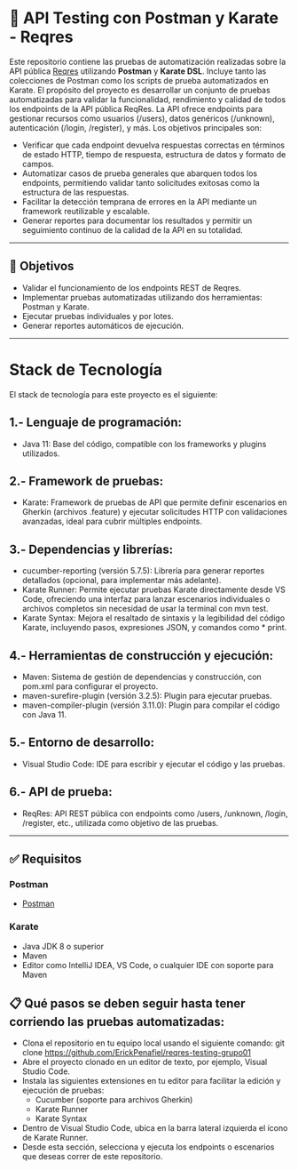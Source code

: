 # 🧪 API Testing con Postman y Karate - Reqres

Este repositorio contiene las pruebas de automatización realizadas sobre la API pública [Reqres](https://reqres.in) utilizando **Postman** y **Karate DSL**. Incluye tanto las colecciones de Postman como los scripts de prueba automatizados en Karate.
El propósito del proyecto es desarrollar un conjunto de pruebas automatizadas para validar la funcionalidad, rendimiento y calidad de todos los endpoints de la API pública ReqRes. La API ofrece endpoints para gestionar recursos como usuarios (/users), datos genéricos (/unknown), autenticación (/login, /register), y más. Los objetivos principales son:

- Verificar que cada endpoint devuelva respuestas correctas en términos de estado HTTP, tiempo de respuesta, estructura de datos y formato de campos.
- Automatizar casos de prueba generales que abarquen todos los endpoints, permitiendo validar tanto solicitudes exitosas como la estructura de las respuestas.
- Facilitar la detección temprana de errores en la API mediante un framework reutilizable y escalable.
- Generar reportes para documentar los resultados y permitir un seguimiento continuo de la calidad de la API en su totalidad.
  
---

## 📌 Objetivos

- Validar el funcionamiento de los endpoints REST de Reqres.
- Implementar pruebas automatizadas utilizando dos herramientas: Postman y Karate.
- Ejecutar pruebas individuales y por lotes.
- Generar reportes automáticos de ejecución.

---

# Stack de Tecnología
El stack de tecnología para este proyecto es el siguiente:
## 1.- Lenguaje de programación: 
   - Java 11: Base del código, compatible con los frameworks y plugins utilizados.
## 2.-	Framework de pruebas: 
   - Karate: Framework de pruebas de API que permite definir escenarios en Gherkin (archivos .feature) y ejecutar solicitudes HTTP con validaciones avanzadas, ideal para            cubrir múltiples endpoints.
## 3.- Dependencias y librerías: 
   - cucumber-reporting (versión 5.7.5): Librería para generar reportes detallados (opcional, para implementar más adelante).
   - Karate Runner: Permite ejecutar pruebas Karate directamente desde VS Code, ofreciendo una interfaz para lanzar escenarios individuales o archivos completos sin necesidad       de usar la terminal con mvn test.
   - Karate Syntax: Mejora el resaltado de sintaxis y la legibilidad del código Karate, incluyendo pasos, expresiones JSON, y comandos como * print.
## 4.- Herramientas de construcción y ejecución:
   - Maven: Sistema de gestión de dependencias y construcción, con pom.xml para configurar el proyecto.
   - maven-surefire-plugin (versión 3.2.5): Plugin para ejecutar pruebas.
   - maven-compiler-plugin (versión 3.11.0): Plugin para compilar el código con Java 11.
## 5.- Entorno de desarrollo:
   - Visual Studio Code: IDE para escribir y ejecutar el código y las pruebas.
## 6.- API de prueba:
   - ReqRes: API REST pública con endpoints como /users, /unknown, /login, /register, etc., utilizada como objetivo de las pruebas.

---

## ✅ Requisitos

### Postman

- [Postman](https://www.postman.com/downloads/)

### Karate

- Java JDK 8 o superior
- Maven
- Editor como IntelliJ IDEA, VS Code, o cualquier IDE con soporte para Maven

## 📋 Qué pasos se deben seguir hasta tener corriendo las pruebas automatizadas:

- Clona el repositorio en tu equipo local usando el siguiente comando: git clone https://github.com/ErickPenafiel/reqres-testing-grupo01
- Abre el proyecto clonado en un editor de texto, por ejemplo, Visual Studio Code.
- Instala las siguientes extensiones en tu editor para facilitar la edición y ejecución de pruebas:
   - Cucumber (soporte para archivos Gherkin)
   - Karate Runner
   - Karate Syntax
- Dentro de Visual Studio Code, ubica en la barra lateral izquierda el ícono de Karate Runner.
- Desde esta sección, selecciona y ejecuta los endpoints o escenarios que deseas correr de este repositorio.


